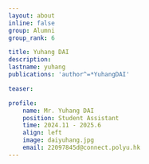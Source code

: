```yaml
---
layout: about
inline: false
group: Alumni
group_rank: 6

title: Yuhang DAI
description: 
lastname: yuhang
publications: 'author^=*YuhangDAI'

teaser: 

profile:
    name: Mr. Yuhang DAI
    position: Student Assistant
    time: 2024.11 - 2025.6
    align: left
    image: daiyuhang.jpg
    email: 22097845d@connect.polyu.hk
---
```


<!-- # Student Assistants

**Wengyu ZHANG**

Student Assistant, Undergraduate Student, Department of Computing, The Hong Kong Polytechnic University

[Homepage](https://wengyuzhang.com)
[Google Scholar](https://scholar.google.com/citations?user=zgV2AIAAAAAJ)
[wengyu.zhang@connect.polyu.hk](mailto:wengyu.zhang@connect.polyu.hk) -->